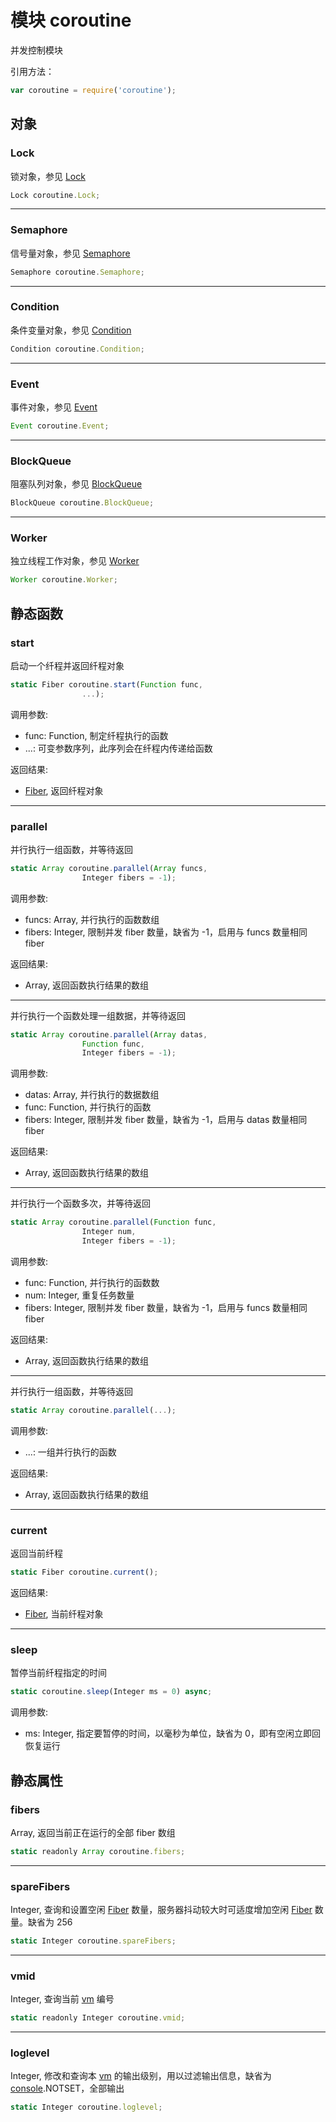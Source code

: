 # 模块 coroutine
并发控制模块

引用方法：
```JavaScript
var coroutine = require('coroutine');
```

## 对象
        
### Lock
锁对象，参见 [Lock](../../object/ifs/Lock.md)
```JavaScript
Lock coroutine.Lock;
```

--------------------------
### Semaphore
信号量对象，参见 [Semaphore](../../object/ifs/Semaphore.md)
```JavaScript
Semaphore coroutine.Semaphore;
```

--------------------------
### Condition
条件变量对象，参见 [Condition](../../object/ifs/Condition.md)
```JavaScript
Condition coroutine.Condition;
```

--------------------------
### Event
事件对象，参见 [Event](../../object/ifs/Event.md)
```JavaScript
Event coroutine.Event;
```

--------------------------
### BlockQueue
阻塞队列对象，参见 [BlockQueue](../../object/ifs/BlockQueue.md)
```JavaScript
BlockQueue coroutine.BlockQueue;
```

--------------------------
### Worker
独立线程工作对象，参见 [Worker](../../object/ifs/Worker.md)
```JavaScript
Worker coroutine.Worker;
```

## 静态函数
        
### start
启动一个纤程并返回纤程对象
```JavaScript
static Fiber coroutine.start(Function func,
                ...);
```

调用参数:
* func: Function, 制定纤程执行的函数
* ...: 可变参数序列，此序列会在纤程内传递给函数

返回结果:
* [Fiber](../../object/ifs/Fiber.md), 返回纤程对象

--------------------------
### parallel
并行执行一组函数，并等待返回
```JavaScript
static Array coroutine.parallel(Array funcs,
                Integer fibers = -1);
```

调用参数:
* funcs: Array, 并行执行的函数数组
* fibers: Integer, 限制并发 fiber 数量，缺省为 -1，启用与 funcs 数量相同 fiber

返回结果:
* Array, 返回函数执行结果的数组

--------------------------
并行执行一个函数处理一组数据，并等待返回
```JavaScript
static Array coroutine.parallel(Array datas,
                Function func,
                Integer fibers = -1);
```

调用参数:
* datas: Array, 并行执行的数据数组
* func: Function, 并行执行的函数
* fibers: Integer, 限制并发 fiber 数量，缺省为 -1，启用与 datas 数量相同 fiber

返回结果:
* Array, 返回函数执行结果的数组

--------------------------
并行执行一个函数多次，并等待返回
```JavaScript
static Array coroutine.parallel(Function func,
                Integer num,
                Integer fibers = -1);
```

调用参数:
* func: Function, 并行执行的函数数
* num: Integer, 重复任务数量
* fibers: Integer, 限制并发 fiber 数量，缺省为 -1，启用与 funcs 数量相同 fiber

返回结果:
* Array, 返回函数执行结果的数组

--------------------------
并行执行一组函数，并等待返回
```JavaScript
static Array coroutine.parallel(...);
```

调用参数:
* ...: 一组并行执行的函数

返回结果:
* Array, 返回函数执行结果的数组

--------------------------
### current
返回当前纤程
```JavaScript
static Fiber coroutine.current();
```

返回结果:
* [Fiber](../../object/ifs/Fiber.md), 当前纤程对象

--------------------------
### sleep
暂停当前纤程指定的时间
```JavaScript
static coroutine.sleep(Integer ms = 0) async;
```

调用参数:
* ms: Integer, 指定要暂停的时间，以毫秒为单位，缺省为 0，即有空闲立即回恢复运行

## 静态属性
        
### fibers
Array, 返回当前正在运行的全部 fiber 数组
```JavaScript
static readonly Array coroutine.fibers;
```

--------------------------
### spareFibers
Integer, 查询和设置空闲 [Fiber](../../object/ifs/Fiber.md) 数量，服务器抖动较大时可适度增加空闲 [Fiber](../../object/ifs/Fiber.md) 数量。缺省为 256
```JavaScript
static Integer coroutine.spareFibers;
```

--------------------------
### vmid
Integer, 查询当前 [vm](vm.md) 编号
```JavaScript
static readonly Integer coroutine.vmid;
```

--------------------------
### loglevel
Integer, 修改和查询本 [vm](vm.md) 的输出级别，用以过滤输出信息，缺省为 [console](console.md).NOTSET，全部输出
```JavaScript
static Integer coroutine.loglevel;
```

